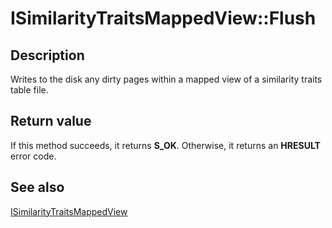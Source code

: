 # ISimilarityTraitsMappedView::Flush

## Description

Writes to the disk any dirty pages within a mapped view of a similarity traits table file.

## Return value

If this method succeeds, it returns **S_OK**. Otherwise, it returns an **HRESULT** error code.

## See also

[ISimilarityTraitsMappedView](https://learn.microsoft.com/previous-versions/windows/desktop/api/msrdc/nn-msrdc-isimilaritytraitsmappedview)